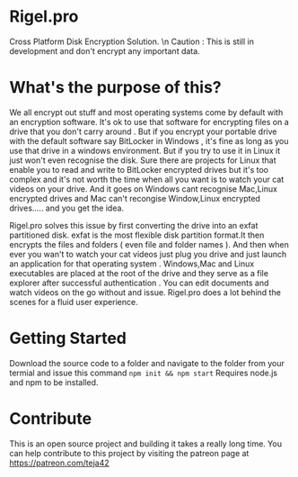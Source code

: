 # Rigel.pro
Cross Platform Disk Encryption Solution. \n
Caution : This is still in development and don't encrypt any important data.

# What's the purpose of this?

We all encrypt out stuff and most operating systems come by default with an encryption software. It's ok to use that software
for encrypting files on a drive that you don't carry around . But if you encrypt your portable drive with the default software
say BitLocker in Windows , it's fine as long as you use that drive in a windows environment. But if you try to use it in Linux
it just won't even recognise the disk. Sure there are projects for Linux that enable you to read and write to BitLocker 
encrypted drives but it's too complex and it's not worth the time when all you want is to watch your cat videos on your drive.
And it goes on Windows cant recognise Mac,Linux encrypted drives and Mac can't recongise Window,Linux encrypted drives.....
and you get the idea.

  Rigel.pro solves this issue by first converting the drive into an exfat partitioned disk. exfat is the most flexible disk
partition format.It then encrypts the files and folders ( even file and folder names ). And then when ever you wan't to watch 
your cat videos just plug you drive and just launch an application for that operating system . Windows,Mac and Linux executables
are placed at the root of the drive and they serve as a file explorer after successful authentication . You can edit documents
and watch videos on the go without and issue. Rigel.pro does a lot behind the scenes for a fluid user experience.

# Getting Started
Download the source code to a folder and navigate to the folder from your termial and issue this command 
`npm init && npm start`
 Requires node.js and npm to be installed.

# Contribute

This is an open source project and building it takes a really long time.
You can help contribute to this project by visiting the patreon page at https://patreon.com/teja42
